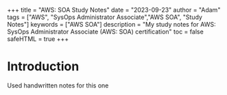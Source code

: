 +++
title = "AWS: SOA Study Notes"
date = "2023-09-23"
author = "Adam"
tags = ["AWS", "SysOps Administrator Associate","AWS SOA", "Study Notes"]
keywords = ["AWS SOA"]
description = "My study notes for AWS: SysOps Administrator Associate (AWS: SOA) certification"
toc = false
safeHTML = true
+++

# Introduction
Used handwritten notes for this one